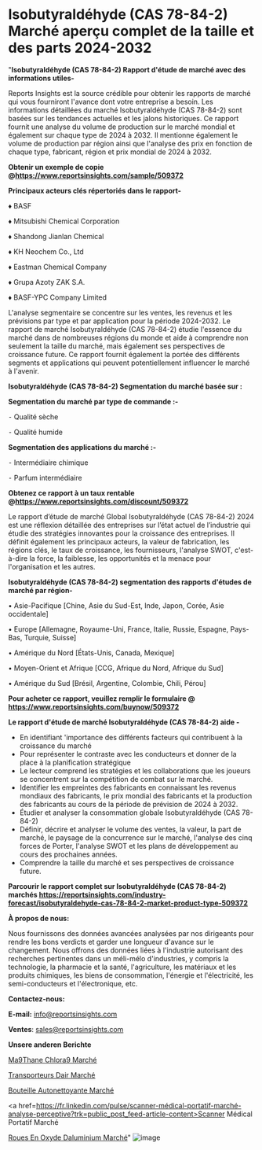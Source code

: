 # Isobutyraldéhyde (CAS 78-84-2) Marché aperçu complet de la taille et des parts 2024-2032

"<strong>Isobutyraldéhyde (CAS 78-84-2) Rapport d'étude de marché avec des informations utiles-</strong>

Reports Insights est la source crédible pour obtenir les rapports de marché qui vous fourniront l'avance dont votre entreprise a besoin. Les informations détaillées du marché Isobutyraldéhyde (CAS 78-84-2) sont basées sur les tendances actuelles et les jalons historiques. Ce rapport fournit une analyse du volume de production sur le marché mondial et également sur chaque type de 2024 à 2032. Il mentionne également le volume de production par région ainsi que l'analyse des prix en fonction de chaque type, fabricant, région et prix mondial de 2024 à 2032.

<strong><b>Obtenir un exemple de copie @</b></strong><a href=https://www.reportsinsights.com/sample/509372><strong><b>https://www.reportsinsights.com/sample/509372</b></strong></a>

<b>Principaux acteurs clés répertoriés dans le rapport-</b>

<b> </b>♦ BASF

♦ Mitsubishi Chemical Corporation

♦ Shandong Jianlan Chemical

♦ KH Neochem Co., Ltd

♦ Eastman Chemical Company

♦ Grupa Azoty ZAK S.A.

♦ BASF-YPC Company Limited

L'analyse segmentaire se concentre sur les ventes, les revenus et les prévisions par type et par application pour la période 2024-2032. Le rapport de marché Isobutyraldéhyde (CAS 78-84-2) étudie l'essence du marché dans de nombreuses régions du monde et aide à comprendre non seulement la taille du marché, mais également ses perspectives de croissance future. Ce rapport fournit également la portée des différents segments et applications qui peuvent potentiellement influencer le marché à l'avenir.

<strong>Isobutyraldéhyde (CAS 78-84-2) Segmentation du marché basée sur :</strong>

<strong>Segmentation du marché par type de commande :-</strong>

⁃ Qualité sèche

⁃ Qualité humide

<strong>Segmentation des applications du marché :-</strong>

⁃ Intermédiaire chimique

⁃ Parfum intermédiaire

<strong><b>Obtenez ce rapport à un taux rentable @</b></strong><a href=https://www.reportsinsights.com/discount/509372><strong><b>https://www.reportsinsights.com/discount/509372</b></strong></a>

Le rapport d’étude de marché Global Isobutyraldéhyde (CAS 78-84-2) 2024 est une réflexion détaillée des entreprises sur l’état actuel de l’industrie qui étudie des stratégies innovantes pour la croissance des entreprises. Il définit également les principaux acteurs, la valeur de fabrication, les régions clés, le taux de croissance, les fournisseurs, l'analyse SWOT, c'est-à-dire la force, la faiblesse, les opportunités et la menace pour l'organisation et les autres.

<strong>Isobutyraldéhyde (CAS 78-84-2) segmentation des rapports d'études de marché par région-</strong>

• Asie-Pacifique [Chine, Asie du Sud-Est, Inde, Japon, Corée, Asie occidentale]

• Europe [Allemagne, Royaume-Uni, France, Italie, Russie, Espagne, Pays-Bas, Turquie, Suisse]

• Amérique du Nord [États-Unis, Canada, Mexique]

• Moyen-Orient et Afrique [CCG, Afrique du Nord, Afrique du Sud]

• Amérique du Sud [Brésil, Argentine, Colombie, Chili, Pérou]

<strong>Pour acheter ce rapport, veuillez remplir le formulaire @   <a href=https://www.reportsinsights.com/buynow/509372>https://www.reportsinsights.com/buynow/509372</a></strong>

<strong>Le rapport d'étude de marché Isobutyraldéhyde (CAS 78-84-2) aide -</strong>
<ul>
  <li>En identifiant 'importance des différents facteurs qui contribuent à la croissance du marché</li>
  <li>Pour représenter le contraste avec les conducteurs et donner de la place à la planification stratégique</li>
  <li>Le lecteur comprend les stratégies et les collaborations que les joueurs se concentrent sur la compétition de combat sur le marché.</li>
  <li>Identifier les empreintes des fabricants en connaissant les revenus mondiaux des fabricants, le prix mondial des fabricants et la production des fabricants au cours de la période de prévision de 2024 à 2032.</li>
  <li>Étudier et analyser la consommation globale Isobutyraldéhyde (CAS 78-84-2)</li>
  <li>Définir, décrire et analyser le volume des ventes, la valeur, la part de marché, le paysage de la concurrence sur le marché, l'analyse des cinq forces de Porter, l'analyse SWOT et les plans de développement au cours des prochaines années.</li>
  <li>Comprendre la taille du marché et ses perspectives de croissance future.</li>
</ul>

<strong>Parcourir le rapport complet sur Isobutyraldéhyde (CAS 78-84-2) marchés <a href=https://reportsinsights.com/industry-forecast/isobutyraldehyde-cas-78-84-2-market-product-type-509372>https://reportsinsights.com/industry-forecast/isobutyraldehyde-cas-78-84-2-market-product-type-509372</a></strong>

<strong>À propos de nous:</strong>

Nous fournissons des données avancées analysées par nos dirigeants pour rendre les bons verdicts et garder une longueur d'avance sur le changement. Nous offrons des données liées à l'industrie autorisant des recherches pertinentes dans un méli-mélo d'industries, y compris la technologie, la pharmacie et la santé, l'agriculture, les matériaux et les produits chimiques, les biens de consommation, l'énergie et l'électricité, les semi-conducteurs et l'électronique, etc.

<strong>Contactez-nous:</strong>

<strong>E-mail:</strong> <a href=mailto:info@reportsinsights.com>info@reportsinsights.com</a>

<strong>Ventes</strong>: <a href=mailto:sales@reportsinsights.com>sales@reportsinsights.com</a>

<strong>Unsere anderen Berichte</strong>

<a href=https://www.linkedin.com/pulse/m%C3%A9thane-chlor%C3%A9-march%C3%A9-analyse-quantitative-lkq4f/>Ma9Thane Chlora9 Marché</a>

<a href=https://www.linkedin.com/pulse/transporteurs-dair-march%C3%A9-2024-part-de-croissance-csbcc/>Transporteurs Dair Marché</a>

<a href=https://www.linkedin.com/pulse/bouteille-autonettoyante-marchéanalyse-du-rapport-kqhnc/>Bouteille Autonettoyante Marché</a>

<a href=https://fr.linkedin.com/pulse/scanner-médical-portatif-marché-analyse-perceptive?trk=public_post_feed-article-content>Scanner Médical Portatif Marché</a>

<a href=https://www.linkedin.com/pulse/roues-en-oxyde-daluminium-march%C3%A9domaines-oqxdf/>Roues En Oxyde Daluminium Marché</a>"
![image](https://github.com/daminid12/RItrends/assets/158430485/d71b1a33-2c99-49be-b6b3-597f4e1f80c6)
